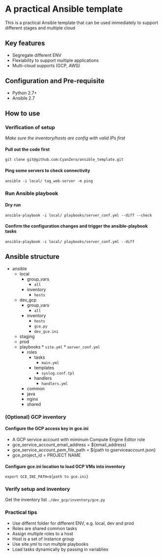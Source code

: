 # A practical Ansible template

This is a practical Ansible template that can be used immediately to support different stages and multiple cloud

## Key features
* Segregate different ENV
* Flexiability to support multiple applications
* Multi-cloud supports (GCP, AWS)

## Configuration and Pre-requisite
* Python 2.7+
* Ansible 2.7

## How to use
### Verification of setup
*Make sure the inventory/hosts are config with valid IPs first*
#### Pull out the code first
```git clone git@github.com:CyanZero/ansible_template.git```
#### Ping some servers to check connectivity
```ansible -i local/ tag_web-server -m ping```

### Run Ansible playbook
#### Dry run
```ansible-playbook -i local/ playbooks/server_conf.yml --diff --check```
#### Confirm the configuration changes and trigger the ansible-playbook tasks
```ansible-playbook -i local/ playbooks/server_conf.yml --diff```

## Ansible structure
*  ansible
	*  local
		*  group_vars
			* ```all```
		*  inventory
			* ```hosts```
	*  dev_gcp
		*  group_vars
			* ```all```
		*  inventory
			* ```hosts```
			* ```gce.py```
			* ```dev_gce.ini```
	*  staging
	*  prod
	*  playbooks
			* ```site.yml```
			* ```server_conf.yml```
		*  roles
			*  tasks
				* ```main.yml```
			*  templates
				* ```syslog.conf.tpl```
			*  handlers
				* ```handlers.yml```
		*  common
		*  java
		*  nginx
		*  shared

### (Optional) GCP inventory
#### Configure the GCP access key in gce.ini
* A GCP service account with miminum Compute Engine Editor role
* gce_service_account_email_address = ${email_address}
* gce_service_account_pem_file_path = ${path to gserviceaccount.json}
* gce_project_id = PROJECT NAME
#### Configure gce.ini location to load GCP VMs into inventory
```export GCE_INI_PATH=${path to gce.ini}```
### Verify setup and inventory
Get the inventory list
```./dev_gcp/inventory/gce.py```

### Practical tips
* Use differnt folder for different ENV, e.g. local, dev and prod
* Roles are shared common tasks
* Assign multiple roles to a host
* Host is a set of instance group
* Use site.yml to run multple playbooks
* Load tasks dynamically by passing in variablies
